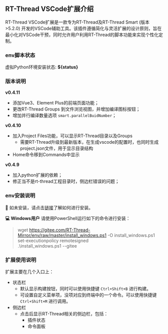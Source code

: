 ## RT-Thread VSCode扩展介绍

RT-Thread VSCode扩展是一款专为RT-Thread及RT-Thread Smart (版本>5.2.0) 开发的VSCode辅助工具。该插件遵循简化与灵活扩展的设计原则，旨在最小化对VSCode干预，同时允许用户利用RT-Thread的脚本功能来实现个性化定制。

### env脚本状态

虚拟Python环境安装状态: **${status}**

### 版本说明

**v0.4.11**
- 添加Vue3、Element Plus的前端页面功能；
- 更改RT-Thread Groups 到文件浏览视图，并增加编译图标按钮；
- 增加并行编译数量选项 `smart.parallelBuidNumber`；

**v0.4.10**
- 加入Project Files功能，可以显示RT-Thread目录以及Groups
  - 需要RT-Thread升级到最新版本，在生成vscode的配置时，也同时生成project.json文件，用于显示目录结构
- Home命令移到Commands中显示

**v0.4.9**
- 加入python扩展的依赖；
- 修正当不是rt-thread工程目录时，侧边栏错误的问题；

### env安装说明

📢 如未安装，请点击<a href="https://github.com/RT-Thread/env" target="_blank">链接</a>了解如何进行安装。

**💻 Windows用户** 请使用PowerShell运行如下的命令进行安装：

> wget https://gitee.com/RT-Thread-Mirror/env/raw/master/install_windows.ps1 -O install_windows.ps1 <br>
> set-executionpolicy remotesigned <br>
> .\install_windows.ps1 --gitee

### 扩展使用说明

扩展主要在几个入口上：

- 状态栏
  - 默认显示构建按钮，同时可以使用快捷键 `Ctrl+Shift+B` 进行构建。
  - 可设置自定义菜单项，没项对应到终端中的一个命令。可以使用快捷键 `Ctrl+Shift+M` 进行调用。
- 侧边栏
  - 点击后显示RT-Thread相关的侧边栏，包括：
    - 插件状态
    - 命令面板

